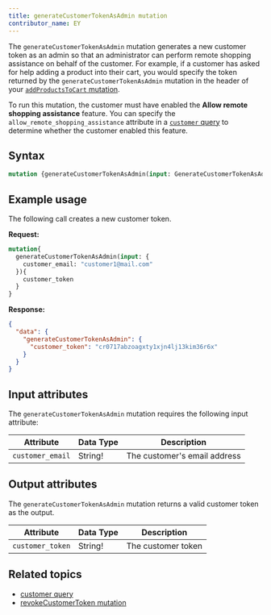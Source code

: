 ```yaml
---
title: generateCustomerTokenAsAdmin mutation
contributor_name: EY 
---
```


The `generateCustomerTokenAsAdmin` mutation generates a new customer token as an admin so that an administrator can perform remote shopping assistance on behalf of the customer. For example, if a customer has asked for help adding a product into their cart, you would specify the token returned by the `generateCustomerTokenAsAdmin` mutation in the header of your [`addProductsToCart` mutation]({{page.baseurl}}/graphql/mutations/add-products-to-cart.html).

To run this mutation, the customer must have enabled the **Allow remote shopping assistance** feature. You can specify the `allow_remote_shopping_assistance` attribute in a [`customer` query]({{page.baseurl}}/graphql/queries/customer.html) to determine whether the customer enabled this feature.

## Syntax

```graphql
mutation {generateCustomerTokenAsAdmin(input: GenerateCustomerTokenAsAdminInput!) {GenerateCustomerTokenAsAdminOutput}}
```

## Example usage

The following call creates a new customer token.

**Request:**

```graphql
mutation{
  generateCustomerTokenAsAdmin(input: {
    customer_email: "customer1@mail.com"
  }){
    customer_token
  }
}
```

**Response:**

```json
{
  "data": {
    "generateCustomerTokenAsAdmin": {
      "customer_token": "cr0717abzoagxty1xjn4lj13kim36r6x"
    }
  }
}
```

## Input attributes

The `generateCustomerTokenAsAdmin` mutation requires the following input attribute:

Attribute |  Data Type | Description
--- | --- | ---
`customer_email` | String! | The customer's email address

## Output attributes

The `generateCustomerTokenAsAdmin` mutation returns a valid customer token as the output.

Attribute |  Data Type | Description
--- | --- | ---
`customer_token` | String! | The customer token

## Related topics

*  [customer query]({{page.baseurl}}/graphql/queries/customer.html)
*  [revokeCustomerToken mutation]({{page.baseurl}}/graphql/mutations/revoke-customer-token.html)

